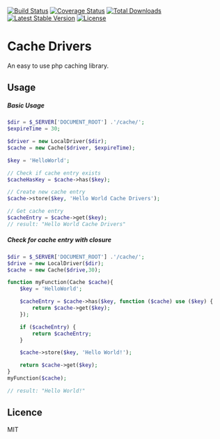 [![Build Status](https://travis-ci.org/MaartenGDev/CacheDrivers.svg?branch=master)](https://travis-ci.org/MaartenGDev/CacheDrivers)
[![Coverage Status](https://coveralls.io/repos/github/MaartenGDev/CacheDrivers/badge.svg?branch=master)](https://coveralls.io/github/MaartenGDev/CacheDrivers?branch=master)
[![Total Downloads](https://poser.pugx.org/maartengdev/cache-drivers/downloads)](https://packagist.org/packages/maartengdev/cache-drivers)
[![Latest Stable Version](https://poser.pugx.org/maartengdev/cache-drivers/v/stable)](https://packagist.org/packages/maartengdev/cache-drivers)
[![License](https://poser.pugx.org/maartengdev/cache-drivers/license)](https://packagist.org/packages/maartengdev/cache-drivers)
# Cache Drivers
An easy to use php caching library.

## Usage
##### Basic Usage
```PHP
$dir = $_SERVER['DOCUMENT_ROOT'] .'/cache/';
$expireTime = 30;

$driver = new LocalDriver($dir);
$cache = new Cache($driver, $expireTime);

$key = 'HelloWorld';

// Check if cache entry exists
$cacheHasKey = $cache->has($key);

// Create new cache entry
$cache->store($key, 'Hello World Cache Drivers');

// Get cache entry
$cacheEntry = $cache->get($key);
// result: "Hello World Cache Drivers"
```
##### Check for cache entry with closure
```PHP
$dir = $_SERVER['DOCUMENT_ROOT'] .'/cache/';
$drive = new LocalDriver($dir);
$cache = new Cache($drive,30);

function myFunction(Cache $cache){
    $key = 'HelloWorld';

    $cacheEntry = $cache->has($key, function ($cache) use ($key) {
        return $cache->get($key);
    });

    if ($cacheEntry) {
        return $cacheEntry;
    }

    $cache->store($key, 'Hello World!');

    return $cache->get($key);
}
myFunction($cache);

// result: "Hello World!"
```

## Licence
MIT
